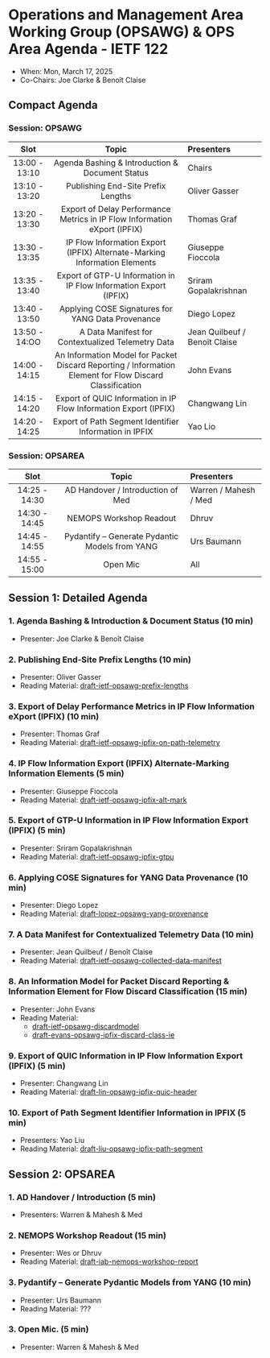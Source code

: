 # Operations and Management Area Working Group (OPSAWG) & OPS Area Agenda - IETF 122

* When: Mon, March 17, 2025
* Co-Chairs: Joe Clarke & Benoît Claise

## Compact Agenda

### Session: OPSAWG

| Slot          | Topic                                    | Presenters |
|:-------------:|:---------------------------------------:|:-----------|
| 13:00 - 13:10 | Agenda Bashing & Introduction & Document Status  | Chairs     |
| 13:10 - 13:20 | Publishing End-Site Prefix Lengths | Oliver Gasser |
| 13:20 - 13:30 | Export of Delay Performance Metrics in IP Flow Information eXport (IPFIX)  | Thomas Graf     |
| 13:30 - 13:35 | IP Flow Information Export (IPFIX) Alternate-Marking Information Elements | Giuseppe Fioccola |
| 13:35 - 13:40 | Export of GTP-U Information in IP Flow Information Export (IPFIX)  | Sriram Gopalakrishnan     |
| 13:40 - 13:50 | Applying COSE Signatures for YANG Data Provenance  | Diego Lopez    |
| 13:50 - 14:OO | A Data Manifest for Contextualized Telemetry Data   |  Jean Quilbeuf / Benoît Claise   |
| 14:00 - 14:15 | An Information Model for Packet Discard Reporting / Information Element for Flow Discard Classification | John Evans     |
| 14:15 - 14:20 | Export of QUIC Information in IP Flow Information Export (IPFIX)  | Changwang Lin   |
| 14:20 - 14:25 | Export of Path Segment Identifier Information in IPFIX | Yao Lio |

### Session: OPSAREA

| Slot          |Topic                                    | Presenters |
|:-------------:|:---------------------------------------:|:-----------|
| 14:25 - 14:30 | AD Handover / Introduction of Med | Warren / Mahesh / Med |
| 14:30 - 14:45 | NEMOPS Workshop Readout                               |          Dhruv |
| 14:45 - 14:55 | Pydantify – Generate Pydantic Models from YANG  | Urs Baumann   |
| 14:55 - 15:00 | Open Mic | All |

## Session 1: Detailed Agenda

### 1. Agenda Bashing & Introduction & Document Status (10 min)

* Presenter: Joe Clarke & Benoît Claise

### 2. Publishing End-Site Prefix Lengths (10 min)

* Presenter: Oliver Gasser
* Reading Material: [draft-ietf-opsawg-prefix-lengths](https://datatracker.ietf.org/doc/draft-ietf-opsawg-prefix-lengths/)

### 3. Export of Delay Performance Metrics in IP Flow Information eXport (IPFIX) (10 min)

* Presenter: Thomas Graf
* Reading Material: [draft-ietf-opsawg-ipfix-on-path-telemetry](https://datatracker.ietf.org/doc/draft-ietf-opsawg-ipfix-on-path-telemetry/)

### 4. IP Flow Information Export (IPFIX) Alternate-Marking Information Elements (5 min)

* Presenter: Giuseppe Fioccola
* Reading Material: [draft-ietf-opsawg-ipfix-alt-mark](https://datatracker.ietf.org/doc/draft-ietf-opsawg-ipfix-alt-mark/)

### 5. Export of GTP-U Information in IP Flow Information Export (IPFIX) (5 min)

* Presenter: Sriram Gopalakrishnan
* Reading Material: [draft-ietf-opsawg-ipfix-gtpu](https://datatracker.ietf.org/doc/draft-ietf-opsawg-ipfix-gtpu/)

### 6. Applying COSE Signatures for YANG Data Provenance (10 min)

* Presenter: Diego Lopez
* Reading Material: [draft-lopez-opsawg-yang-provenance](https://datatracker.ietf.org/doc/draft-lopez-opsawg-yang-provenance/)

### 7.  A Data Manifest for Contextualized Telemetry Data (10 min)

* Presenter: Jean Quilbeuf / Benoît Claise
* Reading Material: [draft-ietf-opsawg-collected-data-manifest](https://datatracker.ietf.org/doc/draft-ietf-opsawg-collected-data-manifest/)

### 8. An Information Model for Packet Discard Reporting & Information Element for Flow Discard Classification (15 min)

* Presenter: John Evans
* Reading Material:
  * [draft-ietf-opsawg-discardmodel](https://datatracker.ietf.org/doc/draft-ietf-opsawg-discardmodel/)
  * [draft-evans-opsawg-ipfix-discard-class-ie](https://datatracker.ietf.org/doc/draft-evans-opsawg-ipfix-discard-class-ie/)

### 9. Export of QUIC Information in IP Flow Information Export (IPFIX) (5 min)

* Presenter: Changwang Lin
* Reading Material: [draft-lin-opsawg-ipfix-quic-header](https://datatracker.ietf.org/doc/draft-lin-opsawg-ipfix-quic-header/)

### 10. Export of Path Segment Identifier Information in IPFIX (5 min)

* Presenters: Yao Liu
* Reading Material: [draft-liu-opsawg-ipfix-path-segment](https://datatracker.ietf.org/doc/draft-liu-opsawg-ipfix-path-segment/)

## Session 2: OPSAREA

### 1. AD Handover / Introduction (5 min)

* Presenters: Warren & Mahesh & Med

### 2. NEMOPS Workshop Readout  (15 min)

* Presenter: Wes or Dhruv
* Reading Material: [draft-iab-nemops-workshop-report](https://datatracker.ietf.org/doc/draft-iab-nemops-workshop-report/)

### 3. Pydantify – Generate Pydantic Models from YANG (10 min)

* Presenter: Urs Baumann
* Reading Material: ???

### 3. Open Mic. (5 min)

* Presenter: Warren & Mahesh & Med
